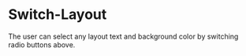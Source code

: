 # Switch-Layout
The user can select any layout text and background color by switching radio buttons above.
